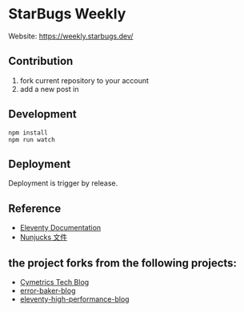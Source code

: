 # StarBugs Weekly

Website: https://weekly.starbugs.dev/

## Contribution

1. fork current repository to your account
2. add a new post in 

## Development

```
npm install
npm run watch
```
## Deployment 

Deployment is trigger by release.

## Reference

- [Eleventy Documentation](https://www.11ty.dev/docs/collections/)
- [Nunjucks 文件](https://mozilla.github.io/nunjucks/templating.html)

## the project forks from the following projects: 

- [Cymetrics Tech Blog](https://github.com/cymetrics/blog)
- [error-baker-blog](https://github.com/Lidemy/error-baker-blog) 
- [eleventy-high-performance-blog](https://github.com/google/eleventy-high-performance-blog)
